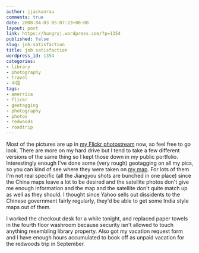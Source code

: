 ```yaml
---
author: jjackunrau
comments: true
date: 2008-04-03 05:07:23+00:00
layout: post
link: https://hungryj.wordpress.com/?p=1354
published: false
slug: job-satisfaction
title: job satisfaction
wordpress_id: 1354
categories:
- library
- photography
- travel
- 中国
tags:
- amerrica
- flickr
- geotagging
- photography
- photos
- redwoods
- roadtrip
---
```


Most of the pictures are up in [my Flickr photostream](http://flickr.com/photos/hungry_j/) now, so feel free to go look. There are more on my hard drive but I tend to take a few different versions of the same thing so I kept those down in my public portfolio. Interestingly enough I've done some (very rough) geotagging on all my pics, so you can kind of see where they were taken on [my map](http://flickr.com/photos/hungry_j/map/). For lots of them I'm not real specific (all the Jiangyou shots are bunched in one place) since the China maps leave a lot to be desired and the satellite photos don't give me enough information and the map and the satellite don't quite match up as well as they should. I thought since Yahoo sells out dissidents to the Chinese government fairly regularly, they'd be able to get some India style maps out of them.

I worked the checkout desk for a while tonight, and replaced paper towels in the fourth floor washroom because security isn't allowed to touch anything resembling library property. Also got my vacation request form and I have enough hours accumulated to book off as unpaid vacation for the redwoods trip in September.
